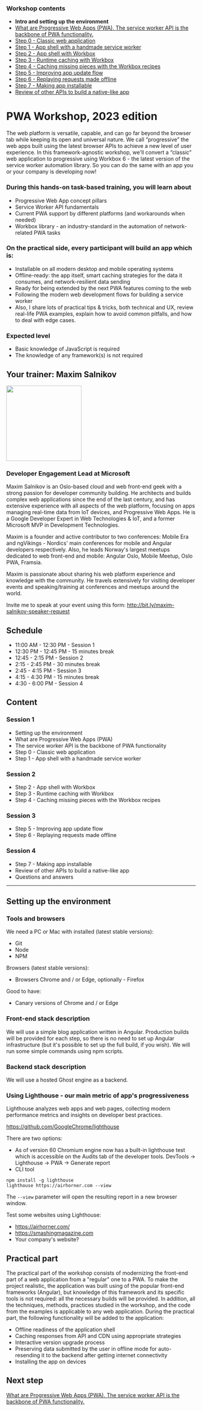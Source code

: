 ### Workshop contents

- **Intro and setting up the environment**
- [What are Progressive Web Apps (PWA). The service worker API is the backbone of PWA functionality.](theory.md)
- [Step 0 - Classic web application](practice-step0.md)
- [Step 1 - App shell with a handmade service worker](practice-step1.md)
- [Step 2 - App shell with Workbox](practice-step2.md)
- [Step 3 - Runtime caching with Workbox](practice-step3.md)
- [Step 4 - Caching missing pieces with the Workbox recipes](practice-step4.md)
- [Step 5 - Improving app update flow](practice-step5.md)
- [Step 6 - Replaying requests made offline](practice-step6.md)
- [Step 7 - Making app installable](practice-step7.md)
- [Review of other APIs to build a native-like app](other-apis.md)

# PWA Workshop, 2023 edition

The web platform is versatile, capable, and can go far beyond the browser tab while keeping its open and universal nature. We call “progressive” the web apps built using the latest browser APIs to achieve a new level of user experience. In this framework-agnostic workshop, we'll convert a “classic” web application to progressive using Workbox 6 - the latest version of the service worker automation library. So you can do the same with an app you or your company is developing now!

### During this hands-on task-based training, you will learn about

- Progressive Web App concept pillars
- Service Worker API fundamentals
- Current PWA support by different platforms (and workarounds when needed)
- Workbox library - an industry-standard in the automation of network-related PWA tasks

### On the practical side, every participant will build an app which is:

- Installable on all modern desktop and mobile operating systems
- Offline-ready: the app itself, smart caching strategies for the data it consumes, and network-resilient data sending
- Ready for being extended by the next PWA features coming to the web
- Following the modern web development flows for building a service worker
- Also, I share lots of practical tips & tricks, both technical and UX, review real-life PWA examples, explain how to avoid common pitfalls, and how to deal with edge cases.

### Expected level

- Basic knowledge of JavaScript is required
- The knowledge of any framework(s) is not required

## Your trainer: Maxim Salnikov

<img src="https://github.com/webmaxru/pwa-workshop-docs/raw/main/images/maxim.salnikov.jpg" width="200">

### Developer Engagement Lead at Microsoft

Maxim Salnikov is an Oslo-based cloud and web front-end geek with a strong passion for developer community building. He architects and builds complex web applications since the end of the last century, and has extensive experience with all aspects of the web platform, focusing on apps managing real-time data from IoT devices, and Progressive Web Apps. He is a Google Developer Expert in Web Technologies & IoT, and a former Microsoft MVP in Development Technologies.

Maxim is a founder and active contributor to two conferences: Mobile Era and ngVikings - Nordics' main conferences for mobile and Angular developers respectively. Also, he leads Norway's largest meetups dedicated to web front-end and mobile: Angular Oslo, Mobile Meetup, Oslo PWA, Framsia.

Maxim is passionate about sharing his web platform experience and knowledge with the community. He travels extensively for visiting developer events and speaking/training at conferences and meetups around the world.

Invite me to speak at your event using this form: <http://bit.ly/maxim-salnikov-speaker-request>

## Schedule

- 11:00 AM - 12:30 PM - Session 1
- 12:30 PM - 12:45 PM - 15 minutes break
- 12:45 - 2:15 PM - Session 2
- 2:15 - 2:45 PM - 30 minutes break
- 2:45 - 4:15 PM - Session 3
- 4:15 - 4:30 PM - 15 minutes break
- 4:30 - 6:00 PM - Session 4

## Content

### Session 1

- Setting up the environment
- What are Progressive Web Apps (PWA)
- The service worker API is the backbone of PWA functionality
- Step 0 - Classic web application
- Step 1 - App shell with a handmade service worker

### Session 2

- Step 2 - App shell with Workbox
- Step 3 - Runtime caching with Workbox
- Step 4 - Caching missing pieces with the Workbox recipes

### Session 3

- Step 5 - Improving app update flow
- Step 6 - Replaying requests made offline

### Session 4

- Step 7 - Making app installable
- Review of other APIs to build a native-like app
- Questions and answers

---

## Setting up the environment

### Tools and browsers

We need a PC or Mac with installed (latest stable versions):

- Git
- Node
- NPM

Browsers (latest stable versions):

- Browsers Chrome and / or Edge, optionally - Firefox

Good to have:

- Canary versions of Chrome and / or Edge

### Front-end stack description

We will use a simple blog application written in Angular. Production builds will be provided for each step, so there is no need to set up Angular infrastructure (but it's possible to set up the full build, if you wish). We will run some simple commands using npm scripts.

### Backend stack description

We will use a hosted Ghost engine as a backend.

### Using Lighthouse - our main metric of app's progressiveness

Lighthouse analyzes web apps and web pages, collecting modern performance metrics and insights on developer best practices.

<https://github.com/GoogleChrome/lighthouse>

There are two options:

- As of version 60 Chromium engine now has a built-in lighthouse test which is accessible on the Audits tab of the developer tools. DevTools -> Lighthouse -> PWA -> Generate report
- CLI tool

```console
npm install -g lighthouse
lighthouse https://airhorner.com --view
```

The `--view` parameter will open the resulting report in a new browser window.

Test some websites using Lighthouse:

- <https://airhorner.com/>
- <https://smashingmagazine.com>
- Your company's website?

## Practical part

The practical part of the workshop consists of modernizing the front-end part of a web application from a "regular" one to a PWA. To make the project realistic, the application was built using of the popular front-end frameworks (Angular), but knowledge of this framework and its specific tools is not required: all the necessary builds will be provided. In addition, all the techniques, methods, practices studied in the workshop, and the code from the examples is applicable to any web application. During the practical part, the following functionality will be added to the application:

- Offline readiness of the application shell
- Caching responses from API and CDN using appropriate strategies
- Interactive version upgrade process
- Preserving data submitted by the user in offline mode for auto-resending it to the backend after getting internet connectivity
- Installing the app on devices

## Next step

[What are Progressive Web Apps (PWA). The service worker API is the backbone of PWA functionality.](theory.md)
